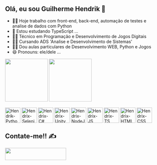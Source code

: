 ## Olá, eu sou Guilherme Hendrik 👋

- 👨‍💻 Hoje trabalho com front-end, back-end, automação de testes e analise de dados com Python
- 📘 Estou estudando TypeScript ...
- 👨‍🎓 Técnico em Programação e Desenvolvimento de Jogos Digitais
- 👨‍🎓 Cursando ADS 'Analise e Desenvolvimento de Sistemas'
- 👨‍🏫 Dou aulas particulares de Desenvolvimento WEB, Python e Jogos
- 😄 Pronouns: ele/dele ...

<div>
  <img height="140em" src="https://github-readme-stats.vercel.app/api?username=SrHendrix&show_icons=true&theme=dracula">
  <img height="140em" src="https://github-readme-stats.vercel.app/api/top-langs/?username=SrHendrix&layout=compact&langs_count=16&theme=dracula">
</div>

<div style="display:inline-block"><br>
  <img align="center" alt="Hendrik-Python" height="50" width="50" src="https://img.icons8.com/?size=100&id=13441&format=png&color=000000">
  <img align="center" alt="Hendrix-Selenium" height="50" width="50" src="https://img.icons8.com/?size=100&id=38553&format=png&color=000000">
  <img align="center" alt="Hendrix-C#" height="50" width="50" src="https://img.icons8.com/?size=100&id=Fycm8TUhWmFU&format=png&color=000000">
  <img align="center" alt="Hendrix-Unity" height="50" width="50" src="https://img.icons8.com/?size=100&id=55O6KKA9CyIA&format=png&color=000000">
  <img align="center" alt="Hendrix-NodeJS" height="50" width="50" src="https://img.icons8.com/?size=100&id=hsPbhkOH4FMe&format=png&color=000000">
  <img align="center" alt="Hendrix-JS" height="50" width="50" src="https://img.icons8.com/?size=100&id=108784&format=png&color=000000">
  <img align="center" alt="Hendrix-TS" height="50" width="50" src="https://img.icons8.com/?size=100&id=uJM6fQYqDaZK&format=png&color=000000">
  <img align="center" alt="Hendrix-HTML" height="50" width="50" src="https://img.icons8.com/?size=100&id=20909&format=png&color=000000">
  <img align="center" alt="Hendrix-CSS" height="50" width="50" src="https://img.icons8.com/?size=100&id=21278&format=png&color=000000">
</div>

##

## Contate-me!! ✍

<div>
  <a href="https://www.linkedin.com/in/guilherme-hendrik-59775326a/" target="_blank"><img width="200px" height="40px" src="https://img.shields.io/badge/LinkedIn-0077B5?style=for-the-badge&logo=linkedin&logoColor=white" target="_blank"</a>
</div>
